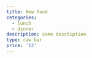 ```yaml
---
title: New food
cetegories:
  - lunch
  - dinner
description: some desctiption
type: raw bar
price: '12'
---
```


